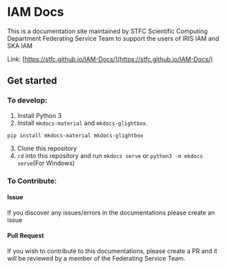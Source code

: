 # IAM Docs
This is a documentation site maintained by STFC Scientific Computing Department Federating Service Team to support the users of IRIS IAM and SKA IAM

Link: [https://stfc.github.io/IAM-Docs/](https://stfc.github.io/IAM-Docs/)

## Get started
### To develop:
1. Install Python 3
2. Install `mkdocs-material` and `mkdocs-glightbox`.
```
pip install mkdocs-material mkdocs-glightbox
```
3. Clone this repository
4. `cd` into this repository and run `mkdocs serve` or `python3 -m mkdocs serve`(For Windows)

### To Contribute:
#### Issue
If you discover any issues/errors in the documentations please create an issue 

#### Pull Request
If you wish to contribute to this documentations, please create a PR and it will be reviewed by a member of the Federating Service Team.

